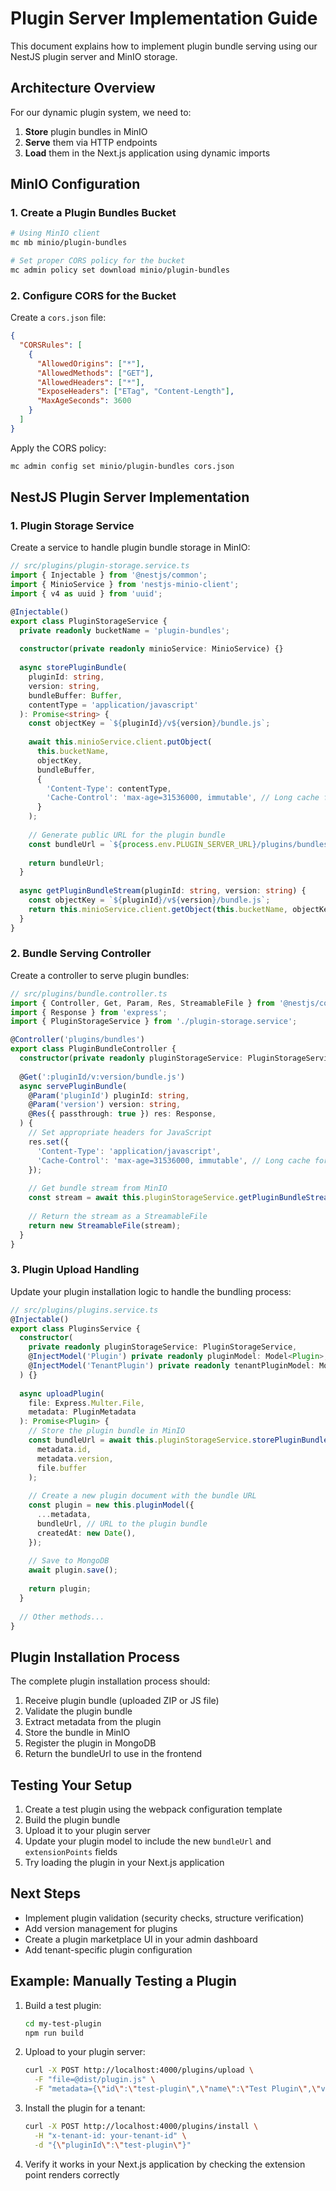 # Plugin Server Implementation Guide

This document explains how to implement plugin bundle serving using our NestJS plugin server and MinIO storage.

## Architecture Overview

For our dynamic plugin system, we need to:

1. **Store** plugin bundles in MinIO
2. **Serve** them via HTTP endpoints
3. **Load** them in the Next.js application using dynamic imports

## MinIO Configuration

### 1. Create a Plugin Bundles Bucket

```bash
# Using MinIO client
mc mb minio/plugin-bundles

# Set proper CORS policy for the bucket
mc admin policy set download minio/plugin-bundles
```

### 2. Configure CORS for the Bucket

Create a `cors.json` file:

```json
{
  "CORSRules": [
    {
      "AllowedOrigins": ["*"],
      "AllowedMethods": ["GET"],
      "AllowedHeaders": ["*"],
      "ExposeHeaders": ["ETag", "Content-Length"],
      "MaxAgeSeconds": 3600
    }
  ]
}
```

Apply the CORS policy:

```bash
mc admin config set minio/plugin-bundles cors.json
```

## NestJS Plugin Server Implementation

### 1. Plugin Storage Service

Create a service to handle plugin bundle storage in MinIO:

```typescript
// src/plugins/plugin-storage.service.ts
import { Injectable } from '@nestjs/common';
import { MinioService } from 'nestjs-minio-client';
import { v4 as uuid } from 'uuid';

@Injectable()
export class PluginStorageService {
  private readonly bucketName = 'plugin-bundles';
  
  constructor(private readonly minioService: MinioService) {}
  
  async storePluginBundle(
    pluginId: string, 
    version: string, 
    bundleBuffer: Buffer,
    contentType = 'application/javascript'
  ): Promise<string> {
    const objectKey = `${pluginId}/v${version}/bundle.js`;
    
    await this.minioService.client.putObject(
      this.bucketName,
      objectKey,
      bundleBuffer,
      {
        'Content-Type': contentType,
        'Cache-Control': 'max-age=31536000, immutable', // Long cache for versioned bundles
      }
    );
    
    // Generate public URL for the plugin bundle
    const bundleUrl = `${process.env.PLUGIN_SERVER_URL}/plugins/bundles/${pluginId}/v${version}/bundle.js`;
    
    return bundleUrl;
  }
  
  async getPluginBundleStream(pluginId: string, version: string) {
    const objectKey = `${pluginId}/v${version}/bundle.js`;
    return this.minioService.client.getObject(this.bucketName, objectKey);
  }
}
```

### 2. Bundle Serving Controller

Create a controller to serve plugin bundles:

```typescript
// src/plugins/bundle.controller.ts
import { Controller, Get, Param, Res, StreamableFile } from '@nestjs/common';
import { Response } from 'express';
import { PluginStorageService } from './plugin-storage.service';

@Controller('plugins/bundles')
export class PluginBundleController {
  constructor(private readonly pluginStorageService: PluginStorageService) {}
  
  @Get(':pluginId/v:version/bundle.js')
  async servePluginBundle(
    @Param('pluginId') pluginId: string,
    @Param('version') version: string,
    @Res({ passthrough: true }) res: Response,
  ) {
    // Set appropriate headers for JavaScript
    res.set({
      'Content-Type': 'application/javascript',
      'Cache-Control': 'max-age=31536000, immutable', // Long cache for versioned bundles
    });
    
    // Get bundle stream from MinIO
    const stream = await this.pluginStorageService.getPluginBundleStream(pluginId, version);
    
    // Return the stream as a StreamableFile
    return new StreamableFile(stream);
  }
}
```

### 3. Plugin Upload Handling

Update your plugin installation logic to handle the bundling process:

```typescript
// src/plugins/plugins.service.ts
@Injectable()
export class PluginsService {
  constructor(
    private readonly pluginStorageService: PluginStorageService,
    @InjectModel('Plugin') private readonly pluginModel: Model<Plugin>,
    @InjectModel('TenantPlugin') private readonly tenantPluginModel: Model<TenantPlugin>,
  ) {}
  
  async uploadPlugin(
    file: Express.Multer.File, 
    metadata: PluginMetadata
  ): Promise<Plugin> {
    // Store the plugin bundle in MinIO
    const bundleUrl = await this.pluginStorageService.storePluginBundle(
      metadata.id,
      metadata.version,
      file.buffer
    );
    
    // Create a new plugin document with the bundle URL
    const plugin = new this.pluginModel({
      ...metadata,
      bundleUrl, // URL to the plugin bundle
      createdAt: new Date(),
    });
    
    // Save to MongoDB
    await plugin.save();
    
    return plugin;
  }
  
  // Other methods...
}
```

## Plugin Installation Process

The complete plugin installation process should:

1. Receive plugin bundle (uploaded ZIP or JS file)
2. Validate the plugin bundle
3. Extract metadata from the plugin
4. Store the bundle in MinIO
5. Register the plugin in MongoDB
6. Return the bundleUrl to use in the frontend

## Testing Your Setup

1. Create a test plugin using the webpack configuration template
2. Build the plugin bundle
3. Upload it to your plugin server
4. Update your plugin model to include the new `bundleUrl` and `extensionPoints` fields
5. Try loading the plugin in your Next.js application

## Next Steps

- Implement plugin validation (security checks, structure verification)
- Add version management for plugins
- Create a plugin marketplace UI in your admin dashboard
- Add tenant-specific plugin configuration

## Example: Manually Testing a Plugin

1. Build a test plugin:
   ```bash
   cd my-test-plugin
   npm run build
   ```

2. Upload to your plugin server:
   ```bash
   curl -X POST http://localhost:4000/plugins/upload \
     -F "file=@dist/plugin.js" \
     -F "metadata={\"id\":\"test-plugin\",\"name\":\"Test Plugin\",\"version\":\"1.0.0\",\"description\":\"A test plugin\",\"category\":\"payment\",\"extensionPoints\":[\"payment-methods\"]}"
   ```

3. Install the plugin for a tenant:
   ```bash
   curl -X POST http://localhost:4000/plugins/install \
     -H "x-tenant-id: your-tenant-id" \
     -d "{\"pluginId\":\"test-plugin\"}"
   ```

4. Verify it works in your Next.js application by checking the extension point renders correctly 